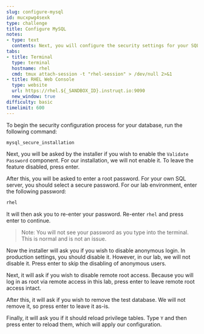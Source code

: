 ```yaml
---
slug: configure-mysql
id: mucxpwg4sexk
type: challenge
title: Configure MySQL
notes:
- type: text
  contents: Next, you will configure the security settings for your SQL server.
tabs:
- title: Terminal
  type: terminal
  hostname: rhel
  cmd: tmux attach-session -t "rhel-session" > /dev/null 2>&1
- title: RHEL Web Console
  type: website
  url: https://rhel.${_SANDBOX_ID}.instruqt.io:9090
  new_window: true
difficulty: basic
timelimit: 600
---
```

To begin the security configuration process for your database, run the following command:
```bash
mysql_secure_installation
```

Next, you will be asked by the installer if you wish to enable the `Validate Password` component. For our installation, we will not enable it. To leave the feature disabled, press enter.

After this, you will be asked to enter a root password. For your own SQL server, you should select a secure password. For our lab environment, enter the following password:
```bash
rhel
```

It will then ask you to re-enter your password. Re-enter `rhel` and press enter to continue.

>Note: You will not see your password as you type into the terminal. This is normal and is not an issue.

Now the installer will ask you if you wish to disable anonymous login. In production settings, you should disable it. However, in our lab, we will not disable it. Press enter to skip the disabling of anonymous users.

Next, it will ask if you wish to disable remote root access. Because you will log in as root via remote access in this lab, press enter to leave remote root access intact.

After this, it will ask if you wish to remove the test database. We will not remove it, so press enter to leave it as-is.

Finally, it will ask you if it should reload privilege tables. Type `Y` and then press enter to reload them, which will apply our configuration.